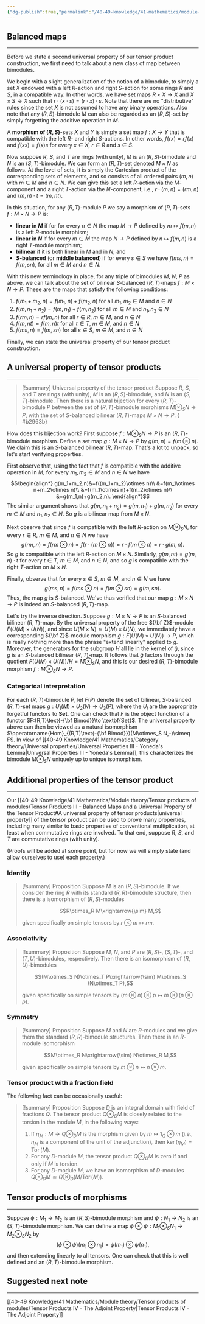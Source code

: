 ```yaml
---
{"dg-publish":true,"permalink":"/40-49-knowledge/41-mathematics/module-theory/tensor-products-of-modules/tensor-products-iii-balanced-maps-and-a-universal-property-of-the-tensor-product/","tags":["module_theory"],"updated":"2025-10-17T06:51:43-07:00"}
---
```


## Balanced maps
---

Before we state a second universal property of our tensor product construction, we first need to talk about a new class of map between bimodules.

We begin with a slight generalization of the notion of a bimodule, to simply a set $X$ endowed with a left $R$-action and right $S$-action for some rings $R$ and $S$, in a compatible way. In other words, we have set maps $R\times X\to X$ and $X\times S\to X$ such that $r\cdot (x\cdot s) = (r\cdot x)\cdot s$. Note that there are no "distributive" rules since the set $X$ is not assumed to have any binary operations. Also note that any $(R,S)$-bimodule $M$ can also be regarded as an $(R,S)$-set by simply forgetting the additive operation in $M$.

A **morphism of $(R,S)$**-sets $X$ and $Y$ is simply a set map $f:X\to Y$ that is compatible with the left $R$- and right $S$-actions. In other words, $f(rx)=rf(x)$ and $f(xs)=f(x)s$ for every $x\in X$, $r\in R$ and $s\in S$.

Now suppose $R$, $S$, and $T$ are rings (with unity), $M$ is an $(R,S)$-bimodule and $N$ is an $(S,T)$-bimodule. We can form an $(R,T)$-set denoted $M\times N$ as follows. At the level of sets, it is simply the Cartesian product of the corresponding sets of elements, and so consists of all ordered pairs $(m,n)$ with $m\in M$ and $n\in N$. We can give this set a left $R$-action via the $M$-component and a right $T$-action via the $N$-component, i.e., $r\cdot (m,n) =(rm,n)$ and $(m,n)\cdot t = (m,nt)$.

In this situation, for any $(R,T)$-module $P$ we say a morphism of $(R,T)$-sets $f:M\times N\to P$ is:
- **linear in $M$** if for for every $n\in N$ the map $M\to P$ defined by $m\mapsto f(m,n)$ is a left $R$-module morphism;
- **linear in $N$** if for every $m\in M$ the map $N\to P$ defined by $n\mapsto f(m,n)$ is a right $T$-module morphism;
- **bilinear** if it is both linear in $M$ and in $N$; and
- **$S$-balanced** (or **middle balanced**) if for every $s\in S$ we have $f(ms,n)=f(m,sn),$ for all $m\in M$ and $n\in N$.

With this new terminology in place, for any triple of bimodules $M$, $N$, $P$ as above, we can talk about the set of bilinear $S$-balanced $(R,T)$-maps $f:M\times N\to P$. These are the maps that satisfy the following conditions:
1. $f(m_1+m_2,n)=f(m_1,n)+f(m_2,n)$ for all $m_1,m_2\in M$ and $n\in N$
2. $f(m,n_1+n_2)=f(m,n_1)+f(m,n_2)$ for all $m\in M$ and $n_1, n_2\in N$
3. $f(rm,n)=rf(m,n)$ for all $r\in R$, $m\in M$, and $n\in N$
4. $f(m,nt)=f(m,n)t$ for all $t\in T$, $m\in M$, and $n\in N$
5. $f(ms,n)=f(m,sn)$ for all $s\in S$, $m\in M$, and $n\in N$

Finally, we can state the universal property of our tensor product construction.
## A universal property of tensor products
---

>[!summary] Universal property of the tensor product
>Suppose $R$, $S$, and $T$ are rings (with unity), $M$ is an $(R,S)$-bimodule, and $N$ is an $(S,T)$-bimodule. Then there is a natural bijection for every $(R,T)$-bimodule $P$ between the set of $(R,T)$-bimodule morphisms $M\otimes_S N\to P$, with the set of $S$-balanced bilinear $(R,T)$-maps $M\times N\to P$.
{ #b2963b}


How does this bijection work? First suppose $f:M\otimes_S N\to P$ is an $(R,T)$-bimodule morphism. Define a set map $g:M\times N\to P$ by $g(m,n)=f(m\otimes n)$. We claim this is an $S$-balanced bilinear $(R,T)$-map. That's a lot to unpack, so let's start verifying properties.

First observe that, using the fact that $f$ is compatible with the additive operation in $M$, for every $m_1, m_2\in M$ and $n\in N$ we have
$$\begin{align*}
g(m_1+m_2,n)&=f((m_1+m_2)\otimes n)\\
&=f(m_1\otimes n+m_2\otimes n)\\
&=f(m_1\otimes n)+f(m_2\otimes n)\\
&=g(m_1,n)+g(m_2,n).
\end{align*}$$
The similar argument shows that $g(m,n_1+n_2)=g(m,n_1)+g(m,n_2)$ for every $m\in M$ and $n_1, n_2\in N$. So $g$ is a bilinear map from $M\times N$.

Next observe that since $f$ is compatible with the left $R$-action on $M\otimes_S N$, for every $r\in R$, $m\in M$, and $n\in N$ we have
$$g(rm,n)=f(rm\otimes n)=f(r\cdot (m\otimes n))=r\cdot f(m\otimes n)=r\cdot g(m,n).$$
So $g$ is compatible with the left $R$-action on $M\times N$. Similarly, $g(m,nt)=g(m,n)\cdot t$ for every $t\in T$, $m\in M$, and $n\in N$, and so $g$ is compatible with the right $T$-action on $M\times N$.

Finally, observe that for every $s\in S$, $m\in M$, and $n\in N$ we have
$$g(ms,n)=f(ms\otimes n)=f(m\otimes sn)=g(m,sn).$$
Thus, the map $g$ is $S$-balanced. We've thus verified that our map $g:M\times N\to P$ is indeed an $S$-balanced $(R,T)$-map.

Let's try the inverse direction. Suppose $g:M\times N\to P$ is an $S$-balanced bilinear $(R,T)$-map. By the universal property of the free ${\bf Z}$-module $F(U(M)\times U(N))$, and since $U(M\times N)\simeq U(M)\times U(N)$, we immediately have a corresponding ${\bf Z}$-module morphism $\tilde{g}:F(U(M)\times U(N))\to P$, which is really nothing more than the phrase "extend linearly" applied to $g$. Moreover, the generators for the subgroup $H$ all lie in the kernel of $\tilde{g}$, since $g$ is an $S$-balanced bilinear $(R,T)$-map. It follows that $\tilde{g}$ factors through the quotient $F(U(M)\times U(N))/H=M\otimes_S N$, and this is our desired $(R,T)$-bimodule morphism $f:M\otimes_S N\to P$.

### Categorical interpretation

For each $(R,T)$-bimodule $P$, let $F(P)$ denote the set of bilinear, $S$-balanced $(R,T)$-set maps $g:U_1(M)\times U_2(N)\to U_3(P)$, where the $U_i$ are the appropriate forgetful functors to $\textbf{Set}$. One can check that $F$ is the object function of a functor $F:(R,T)\text{-{\bf Bimod}}\to \textbf{Set}$. The universal property above can then be viewed as a natural isomorphism $\operatorname{Hom}_{(R,T)\text{-{\bf Bimod}}}(M\otimes_S N,-)\simeq F$. In view of [[40-49 Knowledge/41 Mathematics/Category theory/Universal properties/Universal Properties III - Yoneda's Lemma\|Universal Properties III - Yoneda's Lemma]], this characterizes the bimodule $M\otimes_S N$ uniquely up to unique isomorphism.

## Additional properties of the tensor product
---

Our [[40-49 Knowledge/41 Mathematics/Module theory/Tensor products of modules/Tensor Products III - Balanced Maps and a Universal Property of the Tensor Product#A universal property of tensor products\|universal property]] of the tensor product can be used to prove many properties, including many similar to basic properties of conventional multiplication, at least when commutative rings are involved. To that end, suppose $R$, $S$, and $T$ are commutative rings (with unity).

(Proofs will be added at some point, but for now we will simply state (and allow ourselves to use) each property.)
### Identity

>[!summary] Proposition
>Suppose $M$ is an $(R,S)$-bimodule. If we consider the ring $R$ with its standard $(R,R)$-bimodule structure, then there is a isomorphism of $(R,S)$-modules
>
>$$R\otimes_R M\xrightarrow{\sim} M,$$
>
>given specifically on simple tensors by $r\otimes m \mapsto rm$.

### Associativity

>[!summary] Proposition
>Suppose $M$, $N$, and $P$ are $(R,S)$-, $(S, T)$-, and $(T, U)$-bimodules, respectively. Then there is an isomorphism of $(R,U)$-bimodules
>
>$$(M\otimes_S N)\otimes_T P\xrightarrow{\sim} M\otimes_S (N\otimes_T P),$$
>
>given specifically on simple tensors by $(m\otimes n)\otimes p\mapsto m\otimes (n\otimes p)$.

### Symmetry

>[!summary] Proposition
>Suppose $M$ and $N$ are $R$-modules and we give them the standard $(R,R)$-bimodule structures. Then there is an $R$-module isomorphism
>
>$$M\otimes_R N\xrightarrow{\sim} N\otimes_R M,$$
>
>given specifically on simple tensors by $m\otimes n\mapsto n\otimes m$.

### Tensor product with a fraction field

The following fact can be occasionally useful:

>[!summary] Proposition
>Suppose $D$ is an integral domain with field of fractions $Q$. The tensor product $Q\otimes_D M$ is closely related to the torsion in the module $M$, in the following ways:
>1. If $\eta_M:M\to Q\otimes_D M$ is the morphism given by $m\mapsto 1_Q\otimes m$ (i.e., $\eta_M$ is a component of the unit of the adjunction), then $\ker(\eta_M)=\operatorname{Tor}(M).$
>2. For any $D$-module $M$, the tensor product $Q\otimes_D M$ is zero if and only if $M$ is torsion.
>3. For any $D$-module $M$, we have an isomorphism of $D$-modules $Q\otimes_D M\simeq Q\otimes_D (M/\operatorname{Tor}(M))$.

## Tensor products of morphisms
---

Suppose $\phi:M_1\to M_2$ is an $(R,S)$-bimodule morphism and $\psi:N_1\to N_2$ is an $(S,T)$-bimodule morphism. We can define a map $\phi\otimes \psi:M_1\otimes_S N_1\to M_2\otimes_S N_2$ by
$$(\phi\otimes\psi)(m_1\otimes n_1)=\phi(m_1)\otimes \psi(n_1),$$
and then extending linearly to all tensors. One can check that this is well defined and an $(R,T)$-bimodule morphism.


## Suggested next note
---

[[40-49 Knowledge/41 Mathematics/Module theory/Tensor products of modules/Tensor Products IV - The Adjoint Property\|Tensor Products IV - The Adjoint Property]]